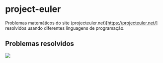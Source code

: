 # project-euler
Problemas matemáticos do site (projecteuler.net)[https://projecteuler.net/] resolvidos usando diferentes linguagens de programação.

## Problemas resolvidos
![](https://geps.dev/progress/2)
